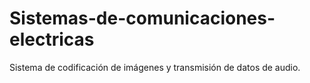 # Sistemas-de-comunicaciones-electricas
Sistema de codificación de imágenes y transmisión de datos de audio.
